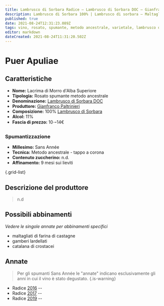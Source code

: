 ```yaml
---
title: Lambrusco di Sorbara Radice – Lambrusco di Sorbara DOC – Gianfranco Paltrinieri – Emilia (IT) – 10🠒14€ – 3★-5★
description: Lambrusco di Sorbara 100% | Lambrusco di sorbara – Maltagliati di farina di castagne – Gamberi lardellati – Catalana di crostacei
published: true
date: 2021-08-24T12:31:23.089Z
tags: vino, rosato, spumante, metodo ancestrale, varietale, lambrusco di sorbara, italia, emilia, maltagliati di farina di castagne, gamberi lardellati, catalana di crostacei, 10🠒14€, 5 stelle
editor: markdown
dateCreated: 2021-08-24T11:31:20.502Z
---
```


# Puer Apuliae

## Caratteristiche
- **Nome:** Lacrima di Morro d'Alba Superiore
- **Tipologia:** Rosato spumante metodo ancestrale
- **Denominazione:** [Lambrusco di Sorbara DOC](/denominazioni/Italia/Emilia/DOC/Lambrusco-di-Sorbara)
- **Produttore:** [Gianfranco Paltrinieri](/produttori/Italia/Emilia/Gianfranco-Paltrinieri) 
- **Composizione:** 100% [Lambrusco di Sorbara](/vitigni/Italia/bacca-nera/lambrusco-di-sorbara)
- **Alcol:** 11%
- **Fascia di prezzo:** 10🠒14€

### Spumantizzazione
- **Millesimo:** Sans Année
- **Tecnica:** Metodo ancestrale - tappo a corona
- **Contenuto zuccherino:** n.d.
- **Affinamento:** 9 mesi sui lieviti

{.grid-list}

## Descrizione del produttore

> n.d

## Possibili abbinamenti
*Vedere le singole annate per abbinamenti specifici*

- maltagliati di farina di castagne 
- gamberi lardellati 
- catalana di crostacei

## Annate
> Per gli spumanti Sans Année le "annate" indicano esclusivamente gli anni in cui il vino è stato degustato.
{.is-warning}

- Radice [2016](/vini/Italia/Emilia/Gianfranco-Paltrinieri/Lambrusco-di-Sorbara-Radice/2016) -- <span class="star-3"></span>
- Radice [2017](/vini/Italia/Emilia/Gianfranco-Paltrinieri/Lambrusco-di-Sorbara-Radice/2017) -- <span class="star-3"></span>
- Radice [2019](/vini/Italia/Emilia/Gianfranco-Paltrinieri/Lambrusco-di-Sorbara-Radice/2019) -- <span class="star-5"></span>


